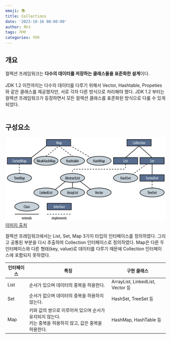 ```yaml
---
emoji: 📚
title: Collections
date: '2023-10-16 00:00:00'
author: 화나
tags: 자바
categories: 자바
---
```


## 개요
컬렉션 프레임워크는 **다수의 데이터를 저장하는 클래스들을 표준화한 설계**이다.<br>
<br>
JDK 1.2 이전까지는 다수의 데이터를 다루기 위해서 Vector, Hashtable, Propeties와 같은 클래스를 제공했지만, 서로 각자 다른 방식으로 처리해야 했다. JDK 1.2 부터는 컬렉션 프레임워크가 등장하면서 모든 컬렉션 클래스를 표준화된 방식으로 다룰 수 있게되었다.
<br>
<br>

## 구성요소
![사진](./collections.png)
[이미지 출처](https://dinfree.com/lecture/language/112_java_6.html)

컬렉션 프레임워크에서는 List, Set, Map 3가지 타입의 인터페이스를 정의하였다. 그리고 공통된 부분을 다시 추출하여 Collection 인터페이스로 정의하였다. Map은 다른 두 인터페이스와 다른 형태(key, value)로 데이터를 다루기 때문에 Collection 인터페이스에 포함되지 못하였다.

|인터페이스|특징|구현 클래스|
|-|-|-|
|List|순서가 있으며 데이터의 중복을 허용한다.|ArrayList, LinkedList, Vector 등|
|Set|순서가 없으며 데이터의 중복을 허용하지 않는다.|HashSet, TreeSet 등|
|Map|키와 값의 쌍으로 이루어져 있으며 순서가 유지되지 않는다.<br> 키는 중복을 허용하지 않고, 값은 중복을 허용한다.|HashMap, HashTable 등|
